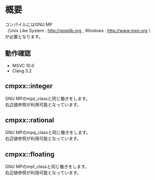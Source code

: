 # 概要
コンパイルにはGNU MP  
（Unix Like System : http://gmplib.org , Windows : http://www.mpir.org ）  
が必要となります。  

## 動作確認
* MSVC 10.0  
* Clang 3.2

## cmpxx::integer
GNU MPのmpz_classと同じ働きをします。  
右辺値参照が利用可能となっています。

## cmpxx::rational
GNU MPのmpq_classと同じ働きをします。  
右辺値参照が利用可能となっています。

## cmpxx::floating
GNU MPのmpf_classと同じ働きをします。  
右辺値参照が利用可能となっています。
